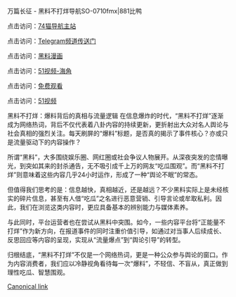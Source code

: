 万篇长征 - 黑料不打烊导航SO-0710fmx|881比鸭

点击访问：<a href="https://74mao.com/">74猫导航主站</a>

点击访问：<a href="https://74mao.com/">Telegram频道传送门</a>

点击访问：<a href="https://heiliao3gvg9x.pages.dev">黑料漫画</a>

点击访问：<a href="https://heiliaoxfe5rb.pages.dev">51视频-海角</a>

点击访问：<a href="https://heiliaoubleqx.pages.dev">免费观看</a>

点击访问：<a href="https://heiliao5s28gk.pages.dev ">51视频</a>

黑料不打烊：爆料背后的真相与流量逻辑
在信息爆炸的时代，“黑料不打烊”逐渐成为网络热词，背后不仅代表着八卦内容的持续更新，更折射出大众对名人舆论与社会真相的强烈关注。每天刷屏的“爆料”标题，是否真的揭示了事件核心？亦或只是流量驱动下的内容操作？

所谓“黑料”，大多围绕娱乐圈、网红圈或社会争议人物展开。从深夜突发的恋情曝光，到突如其来的封杀通告，无不吸引成千上万的网友“吃瓜围观”。而“黑料不打烊”则意味着这些内容几乎24小时运作，形成了一种“舆论不眠”的常态。

但值得我们思考的是：信息越快，真相越近，还是越远？不少黑料实际上是未经核实的碎片信息，甚至有人借“吃瓜”之名进行恶意营销、引导言论或牟取私利。因此，我们在浏览这类内容时，更应具备基本的辨别能力与媒体素养。

与此同时，平台运营者也在尝试从黑料中突围。如今，一些内容平台将“正能量不打烊”作为新方向，在报道事件的同时注重价值引导，如通过对当事人后续成长、反思回应等内容的呈现，实现从“流量爆点”到“舆论引导”的转型。

归根结底，“黑料不打烊”不仅是一个网络热词，更是一种公众参与舆论的窗口。作为内容消费者，我们应以冷静视角看待每一次“爆料”，不轻信、不盲从，真正做到理性吃瓜、智慧围观。

[Canonical link](https://github.com/BHD0710/BHD0710-01)
